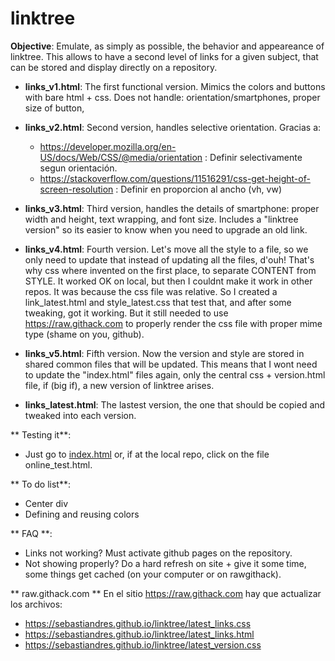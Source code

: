 # linktree

**Objective**: Emulate, as simply as possible, the behavior and appeareance of linktree. This allows to have a second level of links for a given subject, that can be stored and display directly on a repository.

* **links_v1.html**: The first functional version. Mimics the colors and buttons with bare html + css. Does not handle: orientation/smartphones, proper size of button,

* **links_v2.html**: Second version, handles selective orientation. Gracias a:
  * https://developer.mozilla.org/en-US/docs/Web/CSS/@media/orientation : Definir selectivamente segun orientación.
  * https://stackoverflow.com/questions/11516291/css-get-height-of-screen-resolution : Definir en proporcion al ancho (vh, vw)

* **links_v3.html**: Third version, handles the details of smartphone: proper width and height, text wrapping, and font size. Includes a "linktree version" so its easier to know when you need to upgrade an old link.

* **links_v4.html**: Fourth version. Let's move all the style to a file, so we only need to update that instead of updating all the files, d'ouh! That's why css where invented on the first place, to separate CONTENT from STYLE. It worked OK on local, but then I couldnt make it work in other repos. It was because the css file was relative. So I created a link_latest.html and style_latest.css that test that, and after some tweaking, got it working. But it still needed to use https://raw.githack.com to properly render the css file with proper mime type (shame on you, github).

* **links_v5.html**: Fifth version. Now the version and style are stored in shared common files that will be updated. This means that I wont need to update the "index.html" files again, only the central css + version.html file, if (big if), a new version of linktree arises. 

* **links_latest.html**: The lastest version, the one that should be copied and tweaked into each version.

** Testing it**:
  * Just go to [index.html](https://sebastiandres.github.io/linktree/index.html) or, if at the local repo, click on the file online_test.html.

** To do list**:
* Center div
* Defining and reusing colors

** FAQ **:
* Links not working? Must activate github pages on the repository.
* Not showing properly? Do a hard refresh on site  + give it some time, some things get cached (on your computer or on rawgithack). 

** raw.githack.com ** 
En el sitio https://raw.githack.com hay que actualizar los archivos:
* https://sebastiandres.github.io/linktree/latest_links.css
* https://sebastiandres.github.io/linktree/latest_links.html
* https://sebastiandres.github.io/linktree/latest_version.css